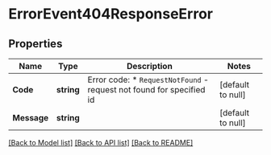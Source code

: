 # ErrorEvent404ResponseError

## Properties
Name | Type | Description | Notes
------------ | ------------- | ------------- | -------------
**Code** | **string** | Error code:  * `RequestNotFound` - request not found for specified id  | [default to null]
**Message** | **string** |  | [default to null]

[[Back to Model list]](../README.md#documentation-for-models) [[Back to API list]](../README.md#documentation-for-api-endpoints) [[Back to README]](../README.md)

